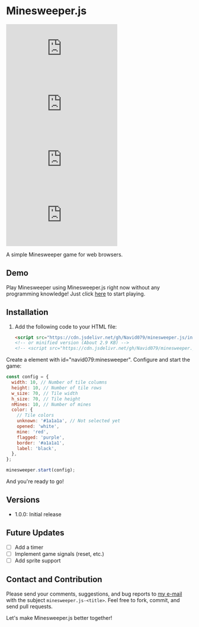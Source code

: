 # Minesweeper.js

![GitHub](https://img.shields.io/github/license/Navid079/minesweeper.js?style=for-the-badge)
![GitHub release (latest SemVer)](https://img.shields.io/github/v/release/Navid079/minesweeper.js?label=version&sort=semver&style=for-the-badge)
![GitHub file size in bytes on a specified ref (branch/commit/tag)](https://img.shields.io/github/size/Navid079/minesweeper.js/index.js?branch=v1.0.0&style=for-the-badge)
![GitHub file size in bytes on a specified ref (branch/commit/tag)](https://img.shields.io/github/size/Navid079/minesweeper.js/index.min.js?branch=v1.0.0&label=minified&style=for-the-badge)

A simple Minesweeper game for web browsers.

## Demo

Play Minesweeper using Minesweeper.js right now without any programming knowledge! Just click [here](https://Navid079.github.io/minesweeper.js) to start playing.

## Installation

1. Add the following code to your HTML file:

   ```html
   <script src="https://cdn.jsdelivr.net/gh/Navid079/minesweeper.js/index.js"></script>
   <!-- or minified version (About 2.9 KB) -->
   <!-- <script src="https://cdn.jsdelivr.net/gh/Navid079/minesweeper.js/index.min.js"></script> -->
   ```

Create a <canvas> element with id="navid079:minesweeper".
Configure and start the game:

```js
const config = {
  width: 10, // Number of tile columns
  height: 10, // Number of tile rows
  w_size: 70, // Tile width
  h_size: 70, // Tile height
  nMines: 10, // Number of mines
  color: {
    // Tile colors
    unknown: '#1a1a1a', // Not selected yet
    opened: 'white',
    mine: 'red',
    flagged: 'purple',
    border: '#a1a1a1',
    label: 'black',
  },
};

minesweeper.start(config);
```
And you're ready to go!

## Versions

- 1.0.0: Initial release

## Future Updates

- [ ] Add a timer
- [ ] Implement game signals (reset, etc.)
- [ ] Add sprite support

## Contact and Contribution

Please send your comments, suggestions, and bug reports to [my e-mail](mailto:navid.naseri.079@gmail.com) with the subject `minesweeper.js-<title>`. Feel free to fork, commit, and send pull requests.

Let's make Minesweeper.js better together!
